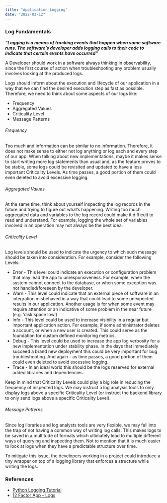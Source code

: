 ```yaml
---
title: "Application Logging"
date: "2022-03-12"
---
```


### Log Fundamentals


***"Logging is a means of tracking events that happen when some software runs. The software’s developer adds logging calls to their code to indicate that certain events have occurred"***

A Developer should work in a software always thinking in observability, since the first course of action when troubleshooting any problem usually involves looking at the produced logs.

Logs should inform about the execution and lifecycle of our application in a way that we can find the desired execution step as fast as possible. Therefore, we need to think about some aspects of our logs like:

* Frequency
* Aggregated Values
* Criticality Level
* Message Patterns

###### Frequency

Too much and information can be similar to no information. Therefore, it does not make sense to either not log anything or log each and every step of our app. When talking about new implementations, maybe it makes sense to start writing more log statements than usual and, as the feature proves to be stable, some logs could be revisited and updated to have a less important Criticality Levels. As time passes, a good portion of them could even deleted to avoid excessive logging.

###### Aggregated Values

At the same time, think about yourself inspecting the log records in the future and trying to figure out what’s happening. Writing too much aggregated data and variables to the log record could make it difficult to read and understand. For example, logging the whole set of variables involved in an operation may not always be the best idea.

###### Criticality Level

Log levels should be used to indicate the urgency to which such message should be taken into consideration. For example, consider the following Levels:

* Error - This level could indicate an execution or configuration problem that may lead the app to unresponsiveness. For example, when the system cannot connect to the database, or when some exception was not handled/foreseen by the developer.
* Warn - This level could indicate that an external piece of software in an integration misbehaved in a way that could lead to some unexpected results in our application. Another usage is for when some event may require attention or an indicative of some problem in the near future (e.g. ‘disk space low’)
* Info - This level could be used to increase visibility in a regular but important application action. For example, if some administrator deletes a account, or when a new user is created. This could serve as the foundation for custom defined monitoring metrics.
* Debug - This level could be used to increase the app log verbosity for a new implementation under stability phase. In the days that immediately succeed a brand new deployment this could be very important for bug troubleshooting. And again - as time passes, a good portion of them could even deleted to avoid excessive logging.
* Trace - In an ideal world this should be the logs reserved for external added libraries and dependencies.

Keep in mind that Criticality Levels could play a big role in reducing the frequency of inspected logs. We may instruct a log analysis tools to only display logs above a specific Criticality Level (or instruct the backend library to only send logs above a specific Criticality Level).

###### Message Patterns
Since log libraries and log analysts tools are very flexible, we may fall into the trap of not having a common way of writing log calls. This makes logs to be saved in a multitude of formats which ultimately lead to multiple different ways of querying and inspecting them. Not to mention that it is much easier to look at logs when they have a predictable structure over time. 

To mitigate this issue, the developers working in a project could introduce a tiny wrapper on top of a logging library that enforces a structure while writing the logs.


### References

* [Python Logging Tutorial](https://docs.python.org/3.8/howto/logging.html#logging-basic-tutorial)
* [12 Factor App - Logs](https://12factor.net/logs)